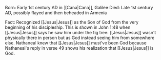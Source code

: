 Born: Early 1st century AD in [[Cana|Cana]], Galilee
Died: Late 1st century AD, possibly flayed and then beheaded in Armenia

Fact: Recognized [[Jesus|Jesus]] as the Son of God from the very beginning of his discipleship. This is shown in John 1:48 when [[Jesus|Jesus]] says he saw him under the fig tree. [[Jesus|Jesus]] wasn't physically there in person but as God instead seeing him from somewhere else. Nathaneal knew that [[Jesus|Jesus]] must've been God because Nathaneal's reply in verse 49 shows his realization that [[Jesus|Jesus]] is God.